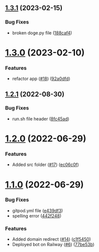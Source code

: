 ## [1.3.1](https://github.com/Pradumnasaraf/Botchain/compare/v1.3.0...v1.3.1) (2023-02-15)


### Bug Fixes

* broken doge.py file ([188caf4](https://github.com/Pradumnasaraf/Botchain/commit/188caf47f1124b65ed07f1a4eb75119cc549495b))



# [1.3.0](https://github.com/Pradumnasaraf/Botchain/compare/v1.2.1...v1.3.0) (2023-02-10)


### Features

* refactor app ([#18](https://github.com/Pradumnasaraf/Botchain/issues/18)) ([92a0dfd](https://github.com/Pradumnasaraf/Botchain/commit/92a0dfd7e1a171e6bec0a2f5b5f2f3311030cecf))



## [1.2.1](https://github.com/Pradumnasaraf/Botchain/compare/v1.2.0...v1.2.1) (2022-08-30)


### Bug Fixes

* run.sh file header ([8fc45ad](https://github.com/Pradumnasaraf/Botchain/commit/8fc45ada4a07a47e712c4f4cfefa03e55d96a715))



# [1.2.0](https://github.com/Pradumnasaraf/Botchain/compare/v1.1.0...v1.2.0) (2022-06-29)


### Features

* Added src folder ([#17](https://github.com/Pradumnasaraf/Botchain/issues/17)) ([ec06c0f](https://github.com/Pradumnasaraf/Botchain/commit/ec06c0f35217e9bb47e7263b3760ef1e5f06e906))



# [1.1.0](https://github.com/Pradumnasaraf/Botchain/compare/77be53b18927a5ff9cf0881cf32edbe6f26b0c1b...v1.1.0) (2022-06-29)


### Bug Fixes

* gitpod.yml file ([e439df3](https://github.com/Pradumnasaraf/Botchain/commit/e439df333df99b9fcf6a342ae67db8f5d8dbfd6b))
* spelling error ([442f248](https://github.com/Pradumnasaraf/Botchain/commit/442f24842987253141c552065c2d632bfbada4b7))


### Features

* Added domain redirect ([#14](https://github.com/Pradumnasaraf/Botchain/issues/14)) ([c1f5450](https://github.com/Pradumnasaraf/Botchain/commit/c1f5450e27ebefaa16efc62465a336ba909b8a56))
* Deployed bot on Railway ([#6](https://github.com/Pradumnasaraf/Botchain/issues/6)) ([77be53b](https://github.com/Pradumnasaraf/Botchain/commit/77be53b18927a5ff9cf0881cf32edbe6f26b0c1b))



